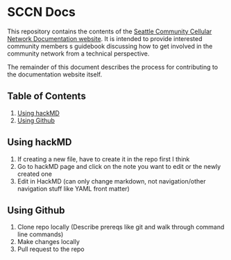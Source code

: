 # SCCN Docs
This repository contains the contents of the [Seattle Community Cellular Network Documentation website](https://anisa-su.github.io/sccn-documentation/). It is intended to provide interested community members s guidebook discussing how to get involved in the community network from a technical perspective.

The remainder of this document describes the process for contributing to the documentation website itself.

## Table of Contents
1. [Using hackMD](##using-hackMD) 
2. [Using Github](##using-Github)

## Using hackMD
1. If creating a new file, have to create it in the repo first I think
2. Go to hackMD page and click on the note you want to edit or the newly created one
3. Edit in HackMD (can only change markdown, not navigation/other navigation stuff like YAML front matter)

## Using Github
1. Clone repo locally (Describe prereqs like git and walk through command line commands)
2. Make changes locally
3. Pull request to the repo